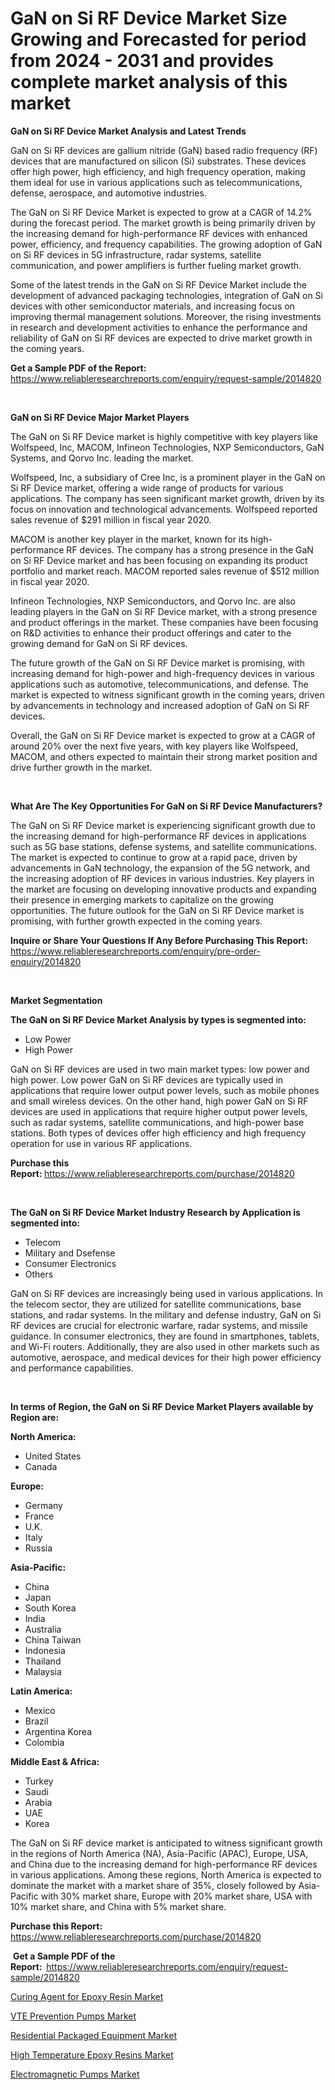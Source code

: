 <p><h1>GaN on Si RF Device Market Size Growing and Forecasted for period from 2024 - 2031 and provides complete market analysis of this market</h1></p><p><strong>GaN on Si RF Device Market Analysis and Latest Trends</strong></p>
<p><p>GaN on Si RF devices are gallium nitride (GaN) based radio frequency (RF) devices that are manufactured on silicon (Si) substrates. These devices offer high power, high efficiency, and high frequency operation, making them ideal for use in various applications such as telecommunications, defense, aerospace, and automotive industries.</p><p>The GaN on Si RF Device Market is expected to grow at a CAGR of 14.2% during the forecast period. The market growth is being primarily driven by the increasing demand for high-performance RF devices with enhanced power, efficiency, and frequency capabilities. The growing adoption of GaN on Si RF devices in 5G infrastructure, radar systems, satellite communication, and power amplifiers is further fueling market growth.</p><p>Some of the latest trends in the GaN on Si RF Device Market include the development of advanced packaging technologies, integration of GaN on Si devices with other semiconductor materials, and increasing focus on improving thermal management solutions. Moreover, the rising investments in research and development activities to enhance the performance and reliability of GaN on Si RF devices are expected to drive market growth in the coming years.</p></p>
<p><strong>Get a Sample PDF of the Report:&nbsp;</strong> <a href="https://www.reliableresearchreports.com/enquiry/request-sample/2014820">https://www.reliableresearchreports.com/enquiry/request-sample/2014820</a></p>
<p>&nbsp;</p>
<p><strong>GaN on Si RF Device Major Market Players</strong></p>
<p><p>The GaN on Si RF Device market is highly competitive with key players like Wolfspeed, Inc, MACOM, Infineon Technologies, NXP Semiconductors, GaN Systems, and Qorvo Inc. leading the market. </p><p>Wolfspeed, Inc, a subsidiary of Cree Inc, is a prominent player in the GaN on Si RF Device market, offering a wide range of products for various applications. The company has seen significant market growth, driven by its focus on innovation and technological advancements. Wolfspeed reported sales revenue of $291 million in fiscal year 2020.</p><p>MACOM is another key player in the market, known for its high-performance RF devices. The company has a strong presence in the GaN on Si RF Device market and has been focusing on expanding its product portfolio and market reach. MACOM reported sales revenue of $512 million in fiscal year 2020.</p><p>Infineon Technologies, NXP Semiconductors, and Qorvo Inc. are also leading players in the GaN on Si RF Device market, with a strong presence and product offerings in the market. These companies have been focusing on R&D activities to enhance their product offerings and cater to the growing demand for GaN on Si RF devices.</p><p>The future growth of the GaN on Si RF Device market is promising, with increasing demand for high-power and high-frequency devices in various applications such as automotive, telecommunications, and defense. The market is expected to witness significant growth in the coming years, driven by advancements in technology and increased adoption of GaN on Si RF devices.</p><p>Overall, the GaN on Si RF Device market is expected to grow at a CAGR of around 20% over the next five years, with key players like Wolfspeed, MACOM, and others expected to maintain their strong market position and drive further growth in the market.</p></p>
<p>&nbsp;</p>
<p><strong>What Are The Key Opportunities For GaN on Si RF Device Manufacturers?</strong></p>
<p><p>The GaN on Si RF Device market is experiencing significant growth due to the increasing demand for high-performance RF devices in applications such as 5G base stations, defense systems, and satellite communications. The market is expected to continue to grow at a rapid pace, driven by advancements in GaN technology, the expansion of the 5G network, and the increasing adoption of RF devices in various industries. Key players in the market are focusing on developing innovative products and expanding their presence in emerging markets to capitalize on the growing opportunities. The future outlook for the GaN on Si RF Device market is promising, with further growth expected in the coming years.</p></p>
<p><strong>Inquire or Share Your Questions If Any Before Purchasing This Report:</strong> <a href="https://www.reliableresearchreports.com/enquiry/pre-order-enquiry/2014820">https://www.reliableresearchreports.com/enquiry/pre-order-enquiry/2014820</a></p>
<p>&nbsp;</p>
<p><strong>Market Segmentation</strong></p>
<p><strong>The GaN on Si RF Device Market Analysis by types is segmented into:</strong></p>
<p><ul><li>Low Power</li><li>High Power</li></ul></p>
<p><p>GaN on Si RF devices are used in two main market types: low power and high power. Low power GaN on Si RF devices are typically used in applications that require lower output power levels, such as mobile phones and small wireless devices. On the other hand, high power GaN on Si RF devices are used in applications that require higher output power levels, such as radar systems, satellite communications, and high-power base stations. Both types of devices offer high efficiency and high frequency operation for use in various RF applications.</p></p>
<p><strong>Purchase this Report:&nbsp;</strong><a href="https://www.reliableresearchreports.com/purchase/2014820">https://www.reliableresearchreports.com/purchase/2014820</a></p>
<p>&nbsp;</p>
<p><strong>The GaN on Si RF Device Market Industry Research by Application is segmented into:</strong></p>
<p><ul><li>Telecom</li><li>Military and Dsefense</li><li>Consumer Electronics</li><li>Others</li></ul></p>
<p><p>GaN on Si RF devices are increasingly being used in various applications. In the telecom sector, they are utilized for satellite communications, base stations, and radar systems. In the military and defense industry, GaN on Si RF devices are crucial for electronic warfare, radar systems, and missile guidance. In consumer electronics, they are found in smartphones, tablets, and Wi-Fi routers. Additionally, they are also used in other markets such as automotive, aerospace, and medical devices for their high power efficiency and performance capabilities.</p></p>
<p>&nbsp;</p>
<p><strong>In terms of Region, the GaN on Si RF Device Market Players available by Region are:</strong></p>
<p>
    <p> <strong> North America: </strong>
        <ul>
            <li>United States</li>
            <li>Canada</li>
        </ul>
        </p> 
    <p> <strong> Europe: </strong>
        <ul>
            <li>Germany</li>
            <li>France</li>
            <li>U.K.</li>
            <li>Italy</li>
            <li>Russia</li>
        </ul>
        </p> 
    <p> <strong> Asia-Pacific: </strong>
        <ul>
            <li>China</li>
            <li>Japan</li>
            <li>South Korea</li>
            <li>India</li>
            <li>Australia</li>
            <li>China Taiwan</li>
            <li>Indonesia</li>
            <li>Thailand</li>
            <li>Malaysia</li>
        </ul>
        </p> 
    <p> <strong> Latin America: </strong>
        <ul>
            <li>Mexico</li>
            <li>Brazil</li>
            <li>Argentina Korea</li>
            <li>Colombia</li>
        </ul>
        </p> 
    <p> <strong> Middle East & Africa: </strong>
        <ul>
            <li>Turkey</li>
            <li>Saudi</li>
            <li>Arabia</li>
            <li>UAE</li>
            <li>Korea</li>
        </ul>
    </p>
    </p>
<p><p>The GaN on Si RF device market is anticipated to witness significant growth in the regions of North America (NA), Asia-Pacific (APAC), Europe, USA, and China due to the increasing demand for high-performance RF devices in various applications. Among these regions, North America is expected to dominate the market with a market share of 35%, closely followed by Asia-Pacific with 30% market share, Europe with 20% market share, USA with 10% market share, and China with 5% market share.</p></p>
<p><strong>Purchase this Report: </strong><a href="https://www.reliableresearchreports.com/purchase/2014820">https://www.reliableresearchreports.com/purchase/2014820</a></p>
<p>&nbsp;<strong>Get a Sample PDF of the Report:&nbsp;&nbsp;</strong><a href="https://www.reliableresearchreports.com/enquiry/request-sample/2014820">https://www.reliableresearchreports.com/enquiry/request-sample/2014820</a></p>
<p><strong></strong></p>
<p><p><a href="https://view.publitas.com/reportprime-1/global-curing-agent-for-epoxy-resin-market-by-types-applications-and-major-players-with-regional-growth-rate-analysis-and-development-situation-from-2024-to-2031/">Curing Agent for Epoxy Resin Market</a></p><p><a href="https://acidic-farm-354.notion.site/VTE-Prevention-Pumps-Market-Size-Share-Trends-Analysis-Report-By-Material-By-Type-By-End-user--f6b64367335e4fdda88ac2bd7cdacab2">VTE Prevention Pumps Market</a></p><p><a href="https://glittery-fuchsia-86a.notion.site/Residential-Packaged-Equipment-Market-Provides-Detailed-Segmentation-of-this-Market-based-on-Type-A-22c7f20b91214b8188f5742c953ab8d0">Residential Packaged Equipment Market</a></p><p><a href="https://view.publitas.com/reportprime-1/high-temperature-epoxy-resins-market-research-report-forecasted-for-period-from-2024-2031-by-market-type-market-application-and-region/">High Temperature Epoxy Resins Market</a></p><p><a href="https://glittery-fuchsia-86a.notion.site/Electromagnetic-Pumps-Market-Offer-Valuable-Insights-into-Market-Size-Market-Share-Market-Trends--8dc44b36161747c98ec8d1781d37e02a">Electromagnetic Pumps Market</a></p></p>